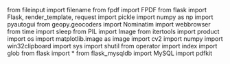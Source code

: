 from fileinput import filename
from fpdf import FPDF
from flask import Flask, render_template, request
import pickle
import numpy as np
import pyautogui
from geopy.geocoders import Nominatim
import webbrowser
from time import sleep
from PIL import Image
from itertools import product
import os
import matplotlib.image as image
import cv2
import numpy
import win32clipboard
import sys
import shutil
from operator import index
import glob
from flask import * 
from flask_mysqldb import MySQL
import pdfkit

